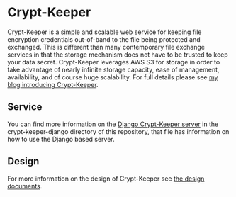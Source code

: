 # Crypt-Keeper
Crypt-Keeper is a simple and scalable web service for keeping file encryption credentials out-of-band to the file being protected and exchanged. This is different than many contemporary file exchange services in that the storage mechanism does not have to be trusted to keep your data secret. Crypt-Keeper leverages AWS S3 for storage in order to take advantage of nearly infinite storage capacity, ease of management, availability, and of course huge scalability. For full details please see [my blog introducing Crypt-Keeper](http://www.mauricecarey.com/2017/04/01/secure-file-exchange-for-mortals/). 

## Service
You can find more information on the [Django Crypt-Keeper server](crypt-keeper-django/README.md) in the crypt-keeper-django directory of this repository, that file has information on how to use the Django based server.

## Design
For more information on the design of Crypt-Keeper see [the design documents](DESIGN.md).

